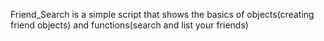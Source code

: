 Friend_Search is a simple script that shows the basics of objects(creating friend objects) and functions(search and list your friends)